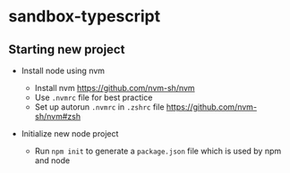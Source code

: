 # sandbox-typescript

## Starting new project

- Install node using nvm

  - Install nvm https://github.com/nvm-sh/nvm
  - Use `.nvmrc` file for best practice
  - Set up autorun `.nvmrc` in `.zshrc` file https://github.com/nvm-sh/nvm#zsh

- Initialize new node project
  - Run `npm init` to generate a `package.json` file which is used by npm and node
